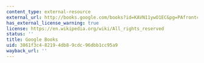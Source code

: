 ```yaml
---
content_type: external-resource
external_url: http://books.google.com/books?id=KAVN11ywO1EC&pg=PAfrontcover
has_external_license_warning: true
license: https://en.wikipedia.org/wiki/All_rights_reserved
status: ''
title: Google Books
uid: 3861f3c4-8219-4db8-9cdc-96dbb1cc95a9
wayback_url: ''
---
```

